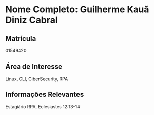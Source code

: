 # Nome Completo: Guilherme Kauã Diniz Cabral

## Matrícula
01549420

## Área de Interesse
Linux, CLI, CiberSecurity, RPA

## Informações Relevantes
Estagiário RPA, Eclesiastes 12:13-14